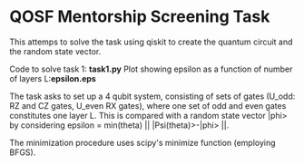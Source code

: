 # QOSF Mentorship Screening Task

This attemps to solve the task using qiskit to create the quantum circuit and the random state vector.

Code to solve task 1: **task1.py**
Plot showing epsilon as a function of number of layers L:**epsilon.eps**

The task asks to set up a 4 qubit system, consisting of sets of gates (U_odd: RZ and CZ gates, U_even RX gates), where one set of odd and even gates constitutes one layer L. This is compared with a random state vector |phi> by considering epsilon =  min(theta) || |Psi(theta)>-|phi> ||.

The minimization procedure uses scipy's minimize function (employing BFGS).

